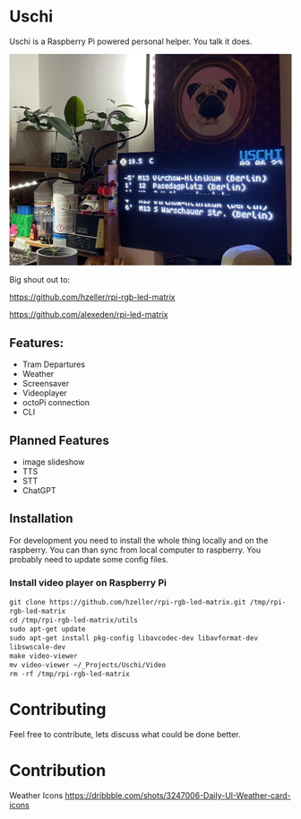 # Uschi

Uschi is a Raspberry Pi powered personal helper. You talk it does.

![Uschi on Desk](https://github.com/falsanu/uschi/blob/main/docs/IMG_9515.jpg?raw=true)

Big shout out to:

https://github.com/hzeller/rpi-rgb-led-matrix

https://github.com/alexeden/rpi-led-matrix

## Features:

- Tram Departures
- Weather
- Screensaver
- Videoplayer
- octoPi connection
- CLI

## Planned Features

- image slideshow
- TTS
- STT
- ChatGPT

## Installation

For development you need to install the whole thing locally and on the raspberry. You can than sync from local computer to raspberry. You probably need to update some config files.

### Install video player on Raspberry Pi

```
git clone https://github.com/hzeller/rpi-rgb-led-matrix.git /tmp/rpi-rgb-led-matrix
cd /tmp/rpi-rgb-led-matrix/utils
sudo apt-get update
sudo apt-get install pkg-config libavcodec-dev libavformat-dev libswscale-dev
make video-viewer
mv video-viewer ~/_Projects/Uschi/Video
rm -rf /tmp/rpi-rgb-led-matrix
```

# Contributing

Feel free to contribute, lets discuss what could be done better.

# Contribution

Weather Icons
https://dribbble.com/shots/3247006-Daily-UI-Weather-card-icons

